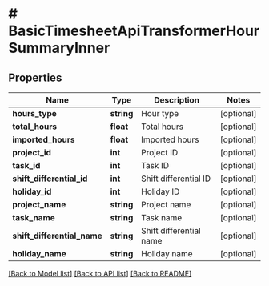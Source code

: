 # # BasicTimesheetApiTransformerHourSummaryInner

## Properties

Name | Type | Description | Notes
------------ | ------------- | ------------- | -------------
**hours_type** | **string** | Hour type | [optional]
**total_hours** | **float** | Total hours | [optional]
**imported_hours** | **float** | Imported hours | [optional]
**project_id** | **int** | Project ID | [optional]
**task_id** | **int** | Task ID | [optional]
**shift_differential_id** | **int** | Shift differential ID | [optional]
**holiday_id** | **int** | Holiday ID | [optional]
**project_name** | **string** | Project name | [optional]
**task_name** | **string** | Task name | [optional]
**shift_differential_name** | **string** | Shift differential name | [optional]
**holiday_name** | **string** | Holiday name | [optional]

[[Back to Model list]](../../README.md#models) [[Back to API list]](../../README.md#endpoints) [[Back to README]](../../README.md)

